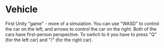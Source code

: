 # Vehicle
First Unity "game" - more of a simulation.
You can use "WASD" to control the car on the left, and arrows to control the car on the right.
Both of the cars have first-person perspective. To switch to it you have to press "Q" (for the left car) and "/" (for the right car).
